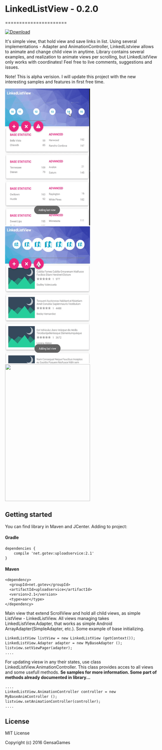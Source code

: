 # LinkedListView - 0.2.0
======================

[ ![Download](https://api.bintray.com/packages/gensagames/maven/linkedlistview/images/download.svg) ](https://bintray.com/gensagames/maven/linkedlistview/_latestVersion)
 
It's simple view, that hold view and save links in list. Using several implementations - Adapter and AnimationController, LinkedListview allows to animate and change child view in anytime. Library contains several examples, and realization to animate views per scrolling, but LinkedListView only works with coordinates! Feel free to live comments, suggestions and issues.

Note! This is alpha verision. I will update this project with the new interesting samples and features in first free time. 



<img src="https://raw.githubusercontent.com/GensaGames/LinkedListView/master/screenshots/Screen-SimplePointMoving.gif" width="280" height="450" />
<img src="https://raw.githubusercontent.com/GensaGames/LinkedListView/master/screenshots/Screen-ScaleCenter.gif" width="280" height="450" />
<img src="https://raw.githubusercontent.com/GensaGames/LinkedListView/master/screenshots/Screen-PointMoving.gif" width="280" height="450" />



## Getting started
You can find library in Maven and JCenter. Adding to project: 

#### Gradle
```
dependencies {
    compile 'net.gotev:uploadservice:2.1'
}
```
#### Maven
```
<dependency>
  <groupId>net.gotev</groupId>
  <artifactId>uploadservice</artifactId>
  <version>2.1</version>
  <type>aar</type>
</dependency>
```
Main view that extend ScrollView and hold all child views, as simple ListView - LinkedListView. All views managing takes LinkedListView.Adapter, that works as simple Android ArrayAdapter(SimpleAdapter, etc.). Some example of base initializing.

```
LinkedListView listView = new LinkedListView (getContext());
LinkedListView.Adapter adapter = new MyBaseAdapter ();
listview.setViewPager(adapter);
....
```
For updating viesw in any their states, use class LinkedListView.AnimationController. This class provides acces to all views and some usefull methods. **Se samples for more information. Some part of methods already documented in library...**
```
....
LinkedListView.AnimationController controller = new MyBaseAnimController ();
listview.setAnimationController(controller);
....
```


## License

MIT License 

Copyright (c) 2016 GensaGames

